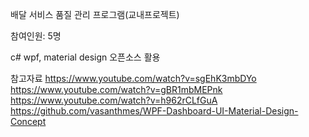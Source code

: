 
배달 서비스 품질 관리 프로그램(교내프로젝트)

참여인원: 5명

c# wpf, material design 오픈소스 활용

참고자료
https://www.youtube.com/watch?v=sgEhK3mbDYo
https://www.youtube.com/watch?v=gBR1mbMEPnk
https://www.youtube.com/watch?v=h962rCLfGuA
https://github.com/vasanthmes/WPF-Dashboard-UI-Material-Design-Concept
